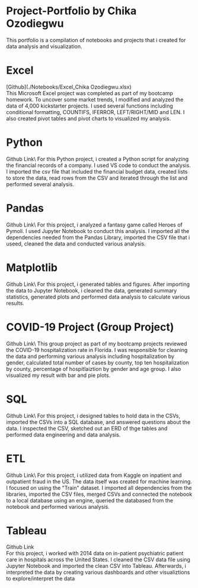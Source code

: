 # Project-Portfolio by Chika Ozodiegwu 
This portfolio is a compilation of notebooks and projects that i created for data analysis and visualization.

# Excel
[Github](./Notebooks/Excel_Chika Ozodiegwu.xlsx)\
This Microsoft Excel project was completed as part of my bootcamp homework. To uncover some market trends, I modified and analyzed the data of 4,000 kickstarter projects. I used several functions including conditional formatting, COUNTIFS, IFERROR, LEFT/RIGHT/MID and LEN. I also created pivot tables and pivot charts to visualized my analysis. 

# Python
Github Link\ 
For this Python project, i created a Python script for analyzing the financial records of a company. I used VS code to conduct the analysis. I imported the csv file that included the financial budget data, created lists to store the data, read rows from the CSV and iterated through the list and performed several analysis. 

# Pandas 
Github Link\ 
For this project, i analyzed a fantasy game called Heroes of Pymoli. I used Jupyter Notebook to conduct this analysis. I imported all the dependencies needed from the Pandas Library, imported the CSV file that i useed, cleaned the data and conducted various analysis. 

# Matplotlib 
Github Link\ 
For this project, i generated tables and figures. After importing the data to Jupyter Notebook, i cleaned the data, generated summary statistics, generated plots and performed data analysis to calculate various results. 

# COVID-19 Project (Group Project)
Github Link\ 
This group project as part of my bootcamp projects reviewed the COVID-19 hospitalization rate in Florida. I was responsible for cleaning the data and performing various analysis including hospitalization by gender, calculated total number of cases by county, top ten hospitalization by county, percentage of hospitlaiztion by gender and age group. I also visualized my result with bar and pie plots. 

# SQL
Github Link\ 
For this project, i designed tables to hold data in the CSVs, imported the CSVs into a SQL database, and answered questions about the data. I inspected the CSV, sketched out an ERD of thge tables and performed data engineering and data analysis. 

# ETL 
Github Link\ 
For this project, i utilized data from Kaggle on inpatient and outpatient fraud in the US. The data itself was created for machine learning. I focused on using the "Train" dataset. I imported all dependencies from the libraries, imported the CSV files, merged CSVs and connected the notebook to a local database using an engine, queried the databased from the notebook and performed various analysis. 

# Tableau 
Github Link\
For this project, i worked with 2014 data on in-patient psychiatric patient care in hospitals across the United States. I cleaned the CSV data file using Jupyter Notebook and imported the clean CSV into Tableau. Afterwards, i interpreted the data by creating various dashboards and other visualiztions to explore/interpret the data 
